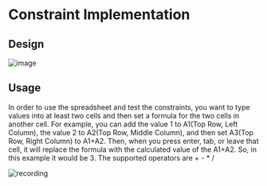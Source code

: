 # Constraint Implementation

## Design
![image](https://user-images.githubusercontent.com/64383055/145897269-4c06d9fa-2479-42d1-b4cf-545585b0ada5.png)

## Usage
In order to use the spreadsheet and test the constraints, you want to type values into at least two cells and then set a formula for the two cells in another cell. For example,
you can add the value 1 to A1(Top Row, Left Column), the value 2 to A2(Top Row, Middle Column), and then set A3(Top Row, Right Column) to A1+A2. Then, when you press enter, tab, or leave that cell, it will replace the formula with the calculated value of the A1+A2. So, in this example it would be 3.
The supported operators are + - * /

![recording](https://user-images.githubusercontent.com/64383055/145898381-36001fb3-61b6-4261-ab1b-b8c0c2d56cc2.gif)
